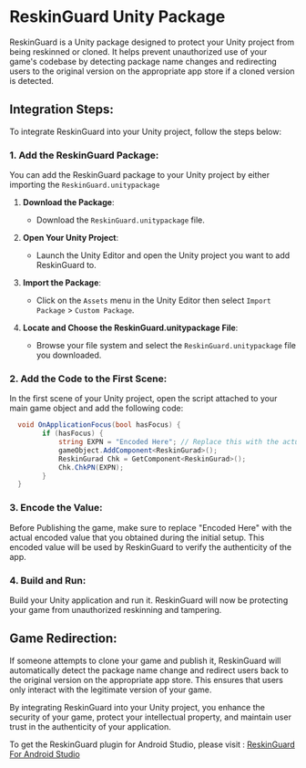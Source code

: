 # ReskinGuard Unity Package

ReskinGuard is a Unity package designed to protect your Unity project from being reskinned or cloned. It helps prevent unauthorized use of your game's codebase by detecting package name changes and redirecting users to the original version on the appropriate app store if a cloned version is detected.

## Integration Steps:

To integrate ReskinGuard into your Unity project, follow the steps below:

### 1. Add the ReskinGuard Package:

You can add the ReskinGuard package to your Unity project by either importing the `ReskinGuard.unitypackage`

1. **Download the Package**:
   - Download the `ReskinGuard.unitypackage` file.

2. **Open Your Unity Project**:
   - Launch the Unity Editor and open the Unity project you want to add ReskinGuard to.

3. **Import the Package**:
   - Click on the `Assets` menu in the Unity Editor then select `Import Package` > `Custom Package`.

4. **Locate and Choose the ReskinGuard.unitypackage File**:
   - Browse your file system and select the `ReskinGuard.unitypackage` file you downloaded.


### 2. Add the Code to the First Scene:

In the first scene of your Unity project, open the script attached to your main game object and add the following code:

```csharp
  void OnApplicationFocus(bool hasFocus) {
    	if (hasFocus) {
      		string EXPN = "Encoded Here"; // Replace this with the actual encoded value obtained from the console during first run of the game.
      		gameObject.AddComponent<ReskinGurad>();
      		ReskinGurad Chk = GetComponent<ReskinGurad>();
      		Chk.ChkPN(EXPN);
    	}
  }
```

### 3. Encode the Value:
Before Publishing the game, make sure to replace "Encoded Here" with the actual encoded value that you obtained during the initial setup. This encoded value will be used by ReskinGuard to verify the authenticity of the app.

### 4. Build and Run:
Build your Unity application and run it. ReskinGuard will now be protecting your game from unauthorized reskinning and tampering.

## Game Redirection:
If someone attempts to clone your game and publish it, ReskinGuard will automatically detect the package name change and redirect users back to the original version on the appropriate app store. This ensures that users only interact with the legitimate version of your game.

By integrating ReskinGuard into your Unity project, you enhance the security of your game, protect your intellectual property, and maintain user trust in the authenticity of your application.


To get the ReskinGuard plugin for Android Studio, please visit : [ReskinGuard For Android Studio](https://github.com/Mohammedcha/ReskinGuard)


